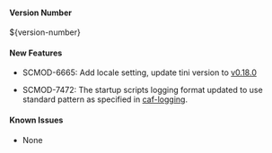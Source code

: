 
#### Version Number
${version-number}

#### New Features
- SCMOD-6665: Add locale setting, update tini version to [v0.18.0](https://github.com/krallin/tini/releases/tag/v0.18.0)

- SCMOD-7472: The startup scripts logging format updated to use standard pattern as specified in [caf-logging](https://github.com/CAFapi/caf-logging).

#### Known Issues
- None
